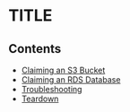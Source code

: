 # TITLE

## Contents

- [Claiming an S3 Bucket](2-application-developer/2a-s3/README)
- [Claiming an RDS Database](2-application-developer/2b-rds/README)
- [Troubleshooting](2-application-developer/2c-troubleshooting/README)
- [Teardown](2-application-developer/2d-teardown/README)
